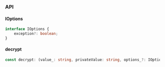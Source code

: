 

### API

#### IOptions

```ts
interface IOptions {
    exception?: boolean;
}
```

#### decrypt

```ts
const decrypt: (value_: string, privateValue: string, options_?: IOptions) => any | undefined | Error;
```

